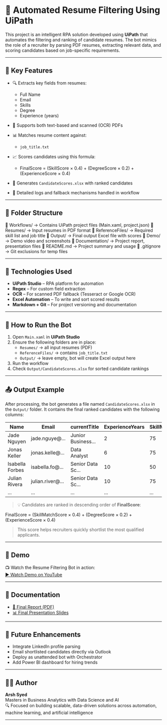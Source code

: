 # 🤖 Automated Resume Filtering Using UiPath

This project is an intelligent RPA solution developed using **UiPath** that automates the filtering and ranking of candidate resumes. The bot mimics the role of a recruiter by parsing PDF resumes, extracting relevant data, and scoring candidates based on job-specific requirements.

---

## 🚀 Key Features

- 🔍 Extracts key fields from resumes:
  - Full Name
  - Email
  - Skills
  - Degree
  - Experience (years)
- 📄 Supports both text-based and scanned (OCR) PDFs
- 📊 Matches resume content against:
  	- `job_title.txt`
- 📈 Scores candidates using this formula:
	- FinalScore = (SkillScore × 0.4) + (DegreeScore × 0.2) + (ExperienceScore × 0.4)

- 📝 Generates `CandidateScores.xlsx` with ranked candidates
- 💬 Detailed logs and fallback mechanisms handled in workflow

---

## 📁 Folder Structure
📁 Workflows/ → Contains UiPath project files (Main.xaml, project.json)
📁 Resumes/ → Input resumes in PDF format
📁 ReferenceFiles/ → Required skill list and job title
📁 Output/ → Final output Excel file with scores
📁 Demo/ → Demo video and screenshots
📁 Documentation/ → Project report, presentation files
📄 README.md → Project summary and usage
📄 .gitignore → Git exclusions for temp files



---

## 🧠 Technologies Used

- **UiPath Studio** – RPA platform for automation
- **Regex** – For custom field extraction
- **OCR** – For scanned PDF fallback (Tesseract or Google OCR)
- **Excel Automation** – To write and sort scored results
- **Markdown + Git** – For project versioning and documentation

---

## 🧪 How to Run the Bot

1. Open `Main.xaml` in **UiPath Studio**
2. Ensure the following folders are in place:
   - `Resumes/` → all input resumes (PDF)
   - `ReferenceFiles/` → contains `job_title.txt`
   - `Output/` → leave empty, bot will create Excel output here
3. Run the workflow
4. Check `Output/CandidateScores.xlsx` for sorted candidate rankings

---

## 📤 Output Example

After processing, the bot generates a file named `CandidateScores.xlsx` in the `Output/` folder. It contains the final ranked candidates with the following columns:

| Name            | Email             | currentTitle       | ExperienceYears | SkillMatchScore | DegreeScore | ExperienceScore | FinalScore |
|-----------------|-------------------|---------------------|------------------|------------------|--------------|------------------|-------------|
| Jade Nguyen     | jade.nguye@...    | Junior Business...  | 2                | 75               | 50           | 4                | **41.6**     |
| Jonas Keller    | jonas.kelle@...   | Data Analyst        | 6                | 75               | 30           | 12               | **40.8**     |
| Isabella Forbes | isabella.fo@...   | Senior Data Sc...   | 10               | 50               | 50           | 20               | **38.0**     |
| Julian Rivera   | julian.river@...  | Senior Data Sc...   | 10               | 75               | 0            | 20               | **38.0**     |
| ...             | ...               | ...                 | ...              | ...              | ...          | ...              | ...          |

> 💡 Candidates are ranked in descending order of **FinalScore**:

FinalScore = (SkillMatchScore × 0.4) + (DegreeScore × 0.2) + (ExperienceScore × 0.4)


> This score helps recruiters quickly shortlist the most qualified applicants.


---

## 🎥 Demo

📺 Watch the Resume Filtering Bot in action:  
[▶️ Watch Demo on YouTube](https://youtu.be/bmsUvxe0m1g)


---

## 📄 Documentation

- [📝 Final Report (PDF)](Documentation/FinalReport.pdf)
- [📊 Final Presentation Slides](Documentation/FinalPresentation.pptx)

---

## 🔮 Future Enhancements

- Integrate LinkedIn profile parsing
- Email shortlisted candidates directly via Outlook
- Deploy as unattended bot with Orchestrator
- Add Power BI dashboard for hiring trends

---

## 👨‍💻 Author

**Arsh Syed**  
Masters in Business Analytics with Data Science and AI  
🔍 Focused on building scalable, data-driven solutions across automation, machine learning, and artificial intelligence

---

